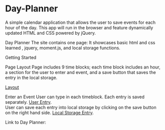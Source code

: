 
# Day-Planner
A simple calendar application that allows the user to save events for each hour of the day. This app will run in the browser and feature dynamically updated HTML and CSS powered by jQuery.


Day Planner
The site contains one page:
It showcases basic html and css learned , jquery, moment.js, and local storage functions.

Getting Started

Page Layout
Page includes 9 time blocks; each time block includes an hour, a section for the user to enter and event, and a save button that saves the entry in the local storage.

[Layout](Assets/Images/Day-Plannet_layout.png)

Enter an Event
User can type in each timeblock. Each entry is saved separately. 
[User Entry](Assets/Images/Enter-Text.png).  
User can save each entry into local storage by clicking on the save button on the right hand side.
[Local Storage Entry](Assets/Images/Local-Storage.png).  

Link to Day Planner: 





